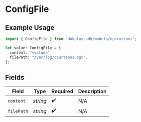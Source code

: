 # ConfigFile

## Example Usage

```typescript
import { ConfigFile } from "dokploy-sdk/models/operations";

let value: ConfigFile = {
  content: "<value>",
  filePath: "/var/log/courteous.ogx",
};
```

## Fields

| Field              | Type               | Required           | Description        |
| ------------------ | ------------------ | ------------------ | ------------------ |
| `content`          | *string*           | :heavy_check_mark: | N/A                |
| `filePath`         | *string*           | :heavy_check_mark: | N/A                |